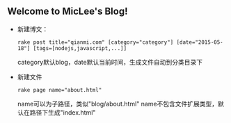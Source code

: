 ## Welcome to MicLee's Blog!

- 新建博文：

  ```rake post title="qianmi.com" [category="category"] [date="2015-05-18"] [tags=[nodejs,javascript,...]] ```

  category默认blog，date默认当前时间，生成文件自动到分类目录下

- 新建文件

  ```rake page name="about.html"```

  name可以为子路径，类似"blog/about.html"
  name不包含文件扩展类型，默认在路径下生成"index.html"
